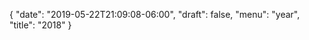 {
   "date": "2019-05-22T21:09:08-06:00",
   "draft": false,
   "menu": "year",
   "title": "2018"
}

